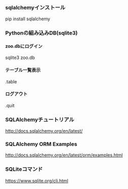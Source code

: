 ### sqlalchemyインストール
pip install sqlalchemy

### Pythonの組み込みDB(sqlite3)
#### zoo.dbにログイン
sqlite3 zoo.db

#### テーブル一覧表示
.table

#### ログアウト
.quit

### SQLAlchemyチュートリアル
http://docs.sqlalchemy.org/en/latest/

### SQLAlchemy ORM Examples
http://docs.sqlalchemy.org/en/latest/orm/examples.html

### SQLiteコマンド
https://www.sqlite.org/cli.html
